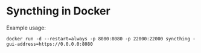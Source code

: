 # Syncthing in Docker

Example usage:
```
docker run -d --restart=always -p 8080:8080 -p 22000:22000 syncthing -gui-address=https://0.0.0.0:8080
```
